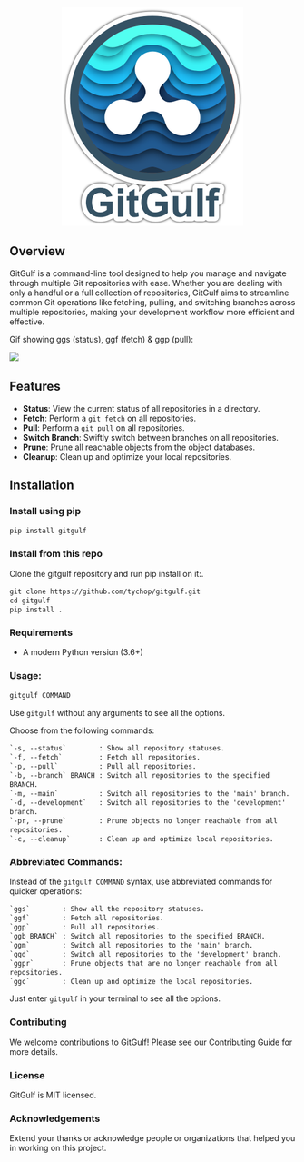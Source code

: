 <p align="center">
  <img src="img/gitgulf_640.png" alt="GitGulfLogo" width="320">
</p>

## Overview

GitGulf is a command-line tool designed to help you manage and navigate through multiple Git repositories with ease. Whether you are dealing with only a handful or a full collection of repositories, GitGulf aims to streamline common Git operations like fetching, pulling, and switching branches across multiple repositories, making your development workflow more efficient and effective.

Gif showing ggs (status), ggf (fetch) & ggp (pull):
<p align="left">
  <img src="img/gitgulf.gif" width="540">
</p>

## Features

-   **Status**: View the current status of all repositories in a directory.
-   **Fetch**: Perform a `git fetch` on all repositories.
-   **Pull**: Perform a `git pull` on all repositories.
-   **Switch Branch**: Swiftly switch between branches on all repositories.
-   **Prune**: Prune all reachable objects from the object databases.
-   **Cleanup**: Clean up and optimize your local repositories.

## Installation

### Install using pip

```shell
pip install gitgulf
```

### Install from this repo

Clone the gitgulf repository and run pip install on it:.

```shell
git clone https://github.com/tychop/gitgulf.git
cd gitgulf
pip install .
```

### Requirements

-   A modern Python version (3.6+)

### **Usage:**

```bash
gitgulf COMMAND
```

Use `gitgulf` without any arguments to see all the options.

Choose from the following commands:

```
`-s, --status`        : Show all repository statuses.
`-f, --fetch`         : Fetch all repositories.
`-p, --pull`          : Pull all repositories.
`-b, --branch` BRANCH : Switch all repositories to the specified BRANCH.
`-m, --main`          : Switch all repositories to the 'main' branch.
`-d, --development`   : Switch all repositories to the 'development' branch.
`-pr, --prune`        : Prune objects no longer reachable from all repositories.
`-c, --cleanup`       : Clean up and optimize local repositories.
```

### Abbreviated Commands:

Instead of the `gitgulf COMMAND` syntax, use abbreviated commands for quicker operations:

```
`ggs`        : Show all the repository statuses.
`ggf`        : Fetch all repositories.
`ggp`        : Pull all repositories.
`ggb BRANCH` : Switch all repositories to the specified BRANCH.
`ggm`        : Switch all repositories to the 'main' branch.
`ggd`        : Switch all repositories to the 'development' branch.
`ggpr`       : Prune objects that are no longer reachable from all repositories.
`ggc`        : Clean up and optimize the local repositories.
```

Just enter `gitgulf` in your terminal to see all the options.

### Contributing

We welcome contributions to GitGulf! Please see our Contributing Guide for more details.

### License

GitGulf is MIT licensed.

### Acknowledgements

Extend your thanks or acknowledge people or organizations that helped you in working on this project.
